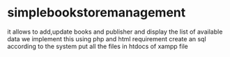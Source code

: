 # simplebookstoremanagement
it allows to add,update books and publisher and display the list of available data 
we implement this using php and html
requirement
create an sql according to the system
put all the files in htdocs of xampp file

